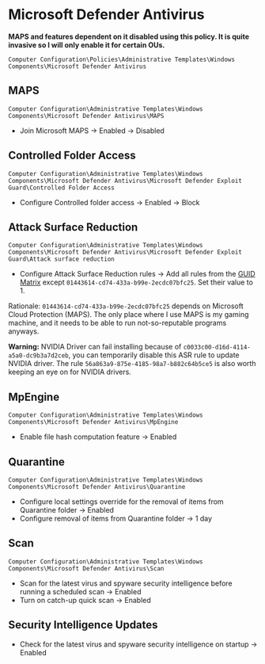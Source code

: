 # Microsoft Defender Antivirus

**MAPS and features dependent on it disabled using this policy. It is quite invasive so I will only enable it for certain OUs.**

`Computer Configuration\Policies\Administrative Templates\Windows Components\Microsoft Defender Antivirus`

## MAPS

`Computer Configuration\Administrative Templates\Windows Components\Microsoft Defender Antivirus\MAPS`
- Join Microsoft MAPS -> Enabled -> Disabled

## Controlled Folder Access

`Computer Configuration\Administrative Templates\Windows Components\Microsoft Defender Antivirus\Microsoft Defender Exploit Guard\Controlled Folder Access`

- Configure Controlled folder access -> Enabled -> Block

## Attack Surface Reduction

`Computer Configuration\Administrative Templates\Windows Components\Microsoft Defender Antivirus\Microsoft Defender Exploit Guard\Attack surface reduction`

- Configure Attack Surface Reduction rules -> Add all rules from the [GUID Matrix](https://learn.microsoft.com/en-us/defender-endpoint/attack-surface-reduction-rules-reference?view=o365-worldwide#asr-rule-to-guid-matrix) except `01443614-cd74-433a-b99e-2ecdc07bfc25`. Set their value to 1.

Rationale: `01443614-cd74-433a-b99e-2ecdc07bfc25` depends on Microsoft Cloud Protection (MAPS). The only place where I use MAPS is my gaming machine, and it needs to be able to run not-so-reputable programs anyways.

**Warning:** NVIDIA Driver can fail installing because of `c0033c00-d16d-4114-a5a0-dc9b3a7d2ceb`, you can temporarily disable this ASR rule to update NVIDIA driver. The rule `56a863a9-875e-4185-98a7-b882c64b5ce5` is also worth keeping an eye on for NVIDIA drivers.

## MpEngine

`Computer Configuration\Administrative Templates\Windows Components\Microsoft Defender Antivirus\MpEngine`

- Enable file hash computation feature -> Enabled

## Quarantine

`Computer Configuration\Administrative Templates\Windows Components\Microsoft Defender Antivirus\Quarantine`

- Configure local settings override for the removal of items from Quarantine folder -> Enabled
- Configure removal of items from Quarantine folder -> 1 day

## Scan

`Computer Configuration\Administrative Templates\Windows Components\Microsoft Defender Antivirus\Scan`

- Scan for the latest virus and spyware security intelligence before running a scheduled scan -> Enabled
- Turn on catch-up quick scan -> Enabled

## Security Intelligence Updates

- Check for the latest virus and spyware security intelligence on startup -> Enabled
